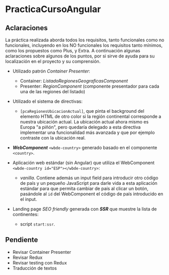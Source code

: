 # PracticaCursoAngular

## Aclaraciones

La práctica realizada aborda todos los requisitos, tanto funcionales como no funcionales, incluyendo en los NO funcionales los requisitos tanto mínimos, como los propuestos como Plus, y Extra.
A continuación algunas aclaraciones sobre algunos de los puntos, por si sirve de ayuda para su localización en el proyecto y su comprensión.

- Utilizado patrón _Container Presenter_:
    - Container: _ListadoRegionesGeograficasComponent_
    - Presenter: _RegionComponent_ (componente presentador para cada una de las regiones del listado)
    
- Utilizado el sistema de directivas:
    - `[pcaRegionesUbicacionActual]`, que pinta el background del elemento HTML de otro color si la región continental corresponde a nuestra ubicación actual. La ubicación actual ahora mismo es Europa "a piñón", pero quedaría delegado a esta directiva implementar una funcionalidad más avanzada y que por ejemplo contraste con la ubicación real.  

- _**WebComponent**_ `<wbde-country>` generado basado en el componente `<country>`.

- Aplicación web estándar (sin Angular) que utiliza el WebComponent `<wbde-country id="ESP"></wbde-country>`:
    - _vanilla_. Contiene además un input field para introducir otro código de país y un pequeño JavaScript para darle vida a esta aplicación estándar para que permita cambiar de país al clicar un botón, pasándole al `id` del WebComponent el código de país introducido en el input.
    
- Landing page _SEO friendly_ generada con **_SSR_** que muestre la lista de continentes:
    - script `start:ssr`.
    
## Pendiente

- Revisar Container Presenter
- Revisar Redux
- Revisar testing con Redux
- Traducción de textos
